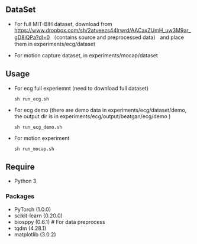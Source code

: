 ## DataSet
- For full MIT-BIH dataset, download from  
    https://www.dropbox.com/sh/2atveezs44lrwrd/AACaxZUmH_uw3M9ar_gD8iQPa?dl=0  （contains source and preprocessed data）
    and place them in experiments/ecg/dataset

- For motion capture dataset, in 
    experiments/mocap/dataset
    
## Usage
- For ecg full experiemnt (need to download full dataset)

    `sh run_ecg.sh`
    
- For ecg demo (there are demo data in experiments/ecg/dataset/demo, the output dir is in experiments/ecg/output/beatgan/ecg/demo )

    `sh run_ecg_demo.sh`

- For motion experiment

    `sh run_mocap.sh`
    
## Require
- Python 3

### Packages
- PyTorch (1.0.0)
- scikit-learn (0.20.0)
- biosppy (0.6.1) # For data preprocess
- tqdm (4.28.1)
- matplotlib (3.0.2)